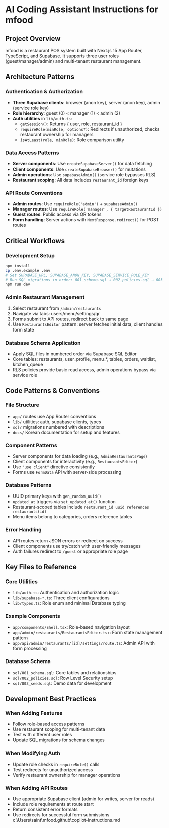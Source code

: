 # AI Coding Assistant Instructions for mfood

## Project Overview
mfood is a restaurant POS system built with Next.js 15 App Router, TypeScript, and Supabase. It supports three user roles (guest/manager/admin) and multi-tenant restaurant management.

## Architecture Patterns

### Authentication & Authorization
- **Three Supabase clients**: browser (anon key), server (anon key), admin (service role key)
- **Role hierarchy**: guest (0) < manager (1) < admin (2)
- **Auth utilities** in `lib/auth.ts`:
  - `getSession()`: Returns { user, role, restaurant_id }
  - `requireRole(minRole, options?)`: Redirects if unauthorized, checks restaurant ownership for managers
  - `isAtLeast(role, minRole)`: Role comparison utility

### Data Access Patterns
- **Server components**: Use `createSupabaseServer()` for data fetching
- **Client components**: Use `createSupabaseBrowser()` for mutations
- **Admin operations**: Use `supabaseAdmin()` (service role bypasses RLS)
- **Restaurant scoping**: All data includes `restaurant_id` foreign keys

### API Route Conventions
- **Admin routes**: Use `requireRole('admin')` + `supabaseAdmin()`
- **Manager routes**: Use `requireRole('manager', { targetRestaurantId })`
- **Guest routes**: Public access via QR tokens
- **Form handling**: Server actions with `NextResponse.redirect()` for POST routes

## Critical Workflows

### Development Setup
```bash
npm install
cp .env.example .env
# Set SUPABASE_URL, SUPABASE_ANON_KEY, SUPABASE_SERVICE_ROLE_KEY
# Run SQL migrations in order: 001_schema.sql → 002_policies.sql → 003_seeds.sql → extensions
npm run dev
```

### Admin Restaurant Management
1. Select restaurant from `/admin/restaurants`
2. Navigate via tabs: users/menu/settings/qr
3. Forms submit to API routes, redirect back to same page
4. Use `RestaurantsEditor` pattern: server fetches initial data, client handles form state

### Database Schema Application
- Apply SQL files in numbered order via Supabase SQL Editor
- Core tables: restaurants, user_profile, menu_*, tables, orders, waitlist, kitchen_queue
- RLS policies provide basic read access, admin operations bypass via service role

## Code Patterns & Conventions

### File Structure
- `app/` routes use App Router conventions
- `lib/` utilities: auth, supabase clients, types
- `sql/` migrations numbered with descriptions
- `docs/` Korean documentation for setup and features

### Component Patterns
- Server components for data loading (e.g., `AdminRestaurantsPage`)
- Client components for interactivity (e.g., `RestaurantsEditor`)
- Use `"use client"` directive consistently
- Forms use `FormData` API with server-side processing

### Database Patterns
- UUID primary keys with `gen_random_uuid()`
- `updated_at` triggers via `set_updated_at()` function
- Restaurant-scoped tables include `restaurant_id uuid references restaurants(id)`
- Menu items belong to categories, orders reference tables

### Error Handling
- API routes return JSON errors or redirect on success
- Client components use try/catch with user-friendly messages
- Auth failures redirect to `/guest` or appropriate role page

## Key Files to Reference

### Core Utilities
- `lib/auth.ts`: Authentication and authorization logic
- `lib/supabase-*.ts`: Three client configurations
- `lib/types.ts`: Role enum and minimal Database typing

### Example Components
- `app/components/Shell.tsx`: Role-based navigation layout
- `app/admin/restaurants/RestaurantsEditor.tsx`: Form state management pattern
- `app/api/admin/restaurants/[id]/settings/route.ts`: Admin API with form processing

### Database Schema
- `sql/001_schema.sql`: Core tables and relationships
- `sql/002_policies.sql`: Row Level Security setup
- `sql/003_seeds.sql`: Demo data for development

## Development Best Practices

### When Adding Features
- Follow role-based access patterns
- Use restaurant scoping for multi-tenant data
- Test with different user roles
- Update SQL migrations for schema changes

### When Modifying Auth
- Update role checks in `requireRole()` calls
- Test redirects for unauthorized access
- Verify restaurant ownership for manager operations

### When Adding API Routes
- Use appropriate Supabase client (admin for writes, server for reads)
- Include role requirements at route start
- Return consistent error formats
- Use redirects for successful form submissions</content>
<parameter name="filePath">c:\Users\saint\mfood\.github\copilot-instructions.md